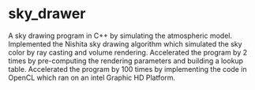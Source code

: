 # sky_drawer

A sky drawing program in C++ by simulating the atmospheric model.
Implemented the Nishita sky drawing algorithm which simulated the sky color by ray casting and volume rendering. 
Accelerated the program by 2 times by pre-computing the rendering parameters and building a lookup table.
Accelerated the program by 100 times by implementing the code in OpenCL which ran on an intel Graphic HD Platform.
